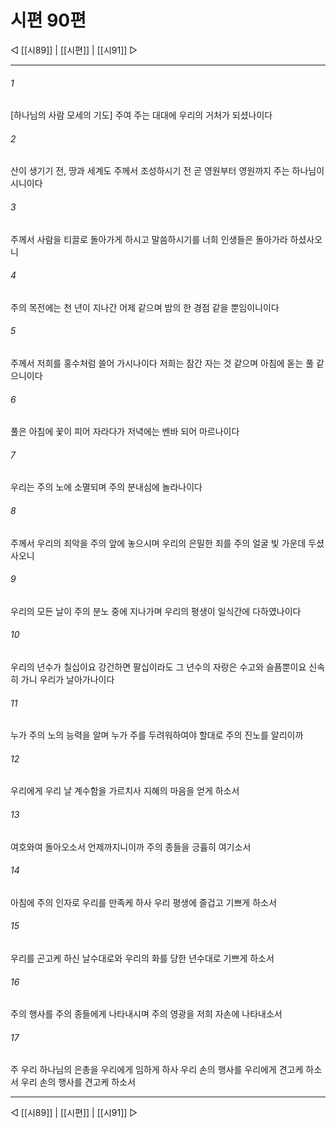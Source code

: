 ﻿# 시편 90편

◁ [[시89]] | [[시편]] | [[시91]] ▷
***

###### 1
[하나님의 사람 모세의 기도] 주여 주는 대대에 우리의 거처가 되셨나이다

###### 2
산이 생기기 전, 땅과 세계도 주께서 조성하시기 전 곧 영원부터 영원까지 주는 하나님이시니이다

###### 3
주께서 사람을 티끌로 돌아가게 하시고 말씀하시기를 너희 인생들은 돌아가라 하셨사오니

###### 4
주의 목전에는 천 년이 지나간 어제 같으며 밤의 한 경점 같을 뿐임이니이다

###### 5
주께서 저희를 홍수처럼 쓸어 가시나이다 저희는 잠간 자는 것 같으며 아침에 돋는 풀 같으니이다

###### 6
풀은 아침에 꽃이 피어 자라다가 저녁에는 벤바 되어 마르나이다

###### 7
우리는 주의 노에 소멸되며 주의 분내심에 놀라나이다

###### 8
주께서 우리의 죄악을 주의 앞에 놓으시며 우리의 은밀한 죄를 주의 얼굴 빛 가운데 두셨사오니

###### 9
우리의 모든 날이 주의 분노 중에 지나가며 우리의 평생이 일식간에 다하였나이다

###### 10
우리의 년수가 칠십이요 강건하면 팔십이라도 그 년수의 자랑은 수고와 슬픔뿐이요 신속히 가니 우리가 날아가나이다

###### 11
누가 주의 노의 능력을 알며 누가 주를 두려워하여야 할대로 주의 진노를 알리이까

###### 12
우리에게 우리 날 계수함을 가르치사 지혜의 마음을 얻게 하소서

###### 13
여호와여 돌아오소서 언제까지니이까 주의 종들을 긍휼히 여기소서

###### 14
아침에 주의 인자로 우리를 만족케 하사 우리 평생에 즐겁고 기쁘게 하소서

###### 15
우리를 곤고케 하신 날수대로와 우리의 화를 당한 년수대로 기쁘게 하소서

###### 16
주의 행사를 주의 종들에게 나타내시며 주의 영광을 저희 자손에 나타내소서

###### 17
주 우리 하나님의 은총을 우리에게 임하게 하사 우리 손의 행사를 우리에게 견고케 하소서 우리 손의 행사를 견고케 하소서


***
◁ [[시89]] | [[시편]] | [[시91]] ▷